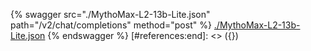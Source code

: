 [#references:start]: <> ({ "template": "openapi" })
{% swagger src="./MythoMax-L2-13b-Lite.json" path="/v2/chat/completions" method="post" %}
[./MythoMax-L2-13b-Lite.json](./MythoMax-L2-13b-Lite.json)
{% endswagger %}
[#references:end]: <> ({})